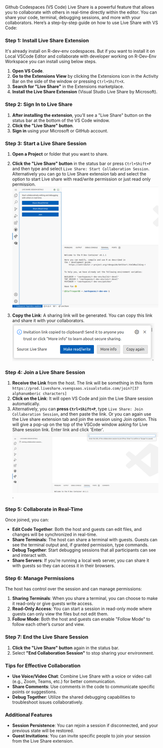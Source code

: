 Github Codespaces (VS Code) Live Share is a powerful feature that allows you to collaborate with others in real-time directly within the editor. You can share your code, terminal, debugging sessions, and more with your collaborators. Here’s a step-by-step guide on how to use Live Share with VS Code:

### Step 1: Install Live Share Extension
It's already install on R-dev-env codespaces.
But if you want to install it on Local VSCode Editor and collaborate with developer working on R-Dev-Env Workspace you can install using below steps.

1. **Open VS Code**.
2. **Go to the Extensions View** by clicking the Extensions icon in the Activity Bar on the side of the window or pressing `Ctrl+Shift+X`.
3. **Search for "Live Share"** in the Extensions marketplace.
4. **Install the Live Share Extension** (Visual Studio Live Share by Microsoft).

### Step 2: Sign In to Live Share

1. **After installing the extension**, you’ll see a "Live Share" button on the status bar at the bottom of the VS Code window.
2. **Click the "Live Share" button**. 
3. **Sign in** using your Microsoft or GitHub account.

### Step 3: Start a Live Share Session

1. **Open a Project** or folder that you want to share.
2. **Click the "Live Share" button** in the status bar or press `Ctrl+Shift+P` and then type and select `Live Share: Start Collaboration Session`. 
Alternatively you can go to Live Share extension tab and select the option to start Live share with read/write permission or just read only permission.
![alt text](../assets/live-share.png)

3. **Copy the Link**: A sharing link will be generated. You can copy this link and share it with your collaborators.
![alt text](../assets/live-share2.png)

### Step 4: Join a Live Share Session

1. **Receive the Link** from the host. The link will be something in this form `https://prod.liveshare.vsengsaas.visualstudio.com/join?[37 alphanumberic characters]`
2. **Click on the Link**: It will open VS Code and join the Live Share session automatically.
3. Alternatively, you can **press `Ctrl+Shift+P`**, type `Live Share: Join Collaboration Session`, and then paste the link. Or you can again use the Live share extension tab and join the session using Join option. This will give a pop-up on the top of the VSCode window asking for Live Share session link. Enter link and click 'Enter'.
![alt text](../assets/live-share3.png). 

### Step 5: Collaborate in Real-Time

Once joined, you can:

- **Edit Code Together**: Both the host and guests can edit files, and changes will be synchronized in real-time.
- **Share Terminals**: The host can share a terminal with guests. Guests can see the terminal output and, if granted permission, type commands.
- **Debug Together**: Start debugging sessions that all participants can see and interact with.
- **Share Servers**: If you’re running a local web server, you can share it with guests so they can access it in their browsers.

### Step 6: Manage Permissions

The host has control over the session and can manage permissions:

1. **Sharing Terminals**: When you share a terminal, you can choose to make it read-only or give guests write access.
2. **Read-Only Access**: You can start a session in read-only mode where guests can only view the files but not edit them.
3. **Follow Mode**: Both the host and guests can enable "Follow Mode" to follow each other’s cursor and view.

### Step 7: End the Live Share Session

1. **Click the "Live Share" button** again in the status bar.
2. Select **"End Collaboration Session"** to stop sharing your environment.

### Tips for Effective Collaboration

- **Use Voice/Video Chat**: Combine Live Share with a voice or video call (e.g., Zoom, Teams, etc.) for better communication.
- **Share Comments**: Use comments in the code to communicate specific points or suggestions.
- **Debug Together**: Utilize the shared debugging capabilities to troubleshoot issues collaboratively.

### Additional Features

- **Session Persistence**: You can rejoin a session if disconnected, and your previous state will be restored.
- **Guest Invitations**: You can invite specific people to join your session from the Live Share extension.
